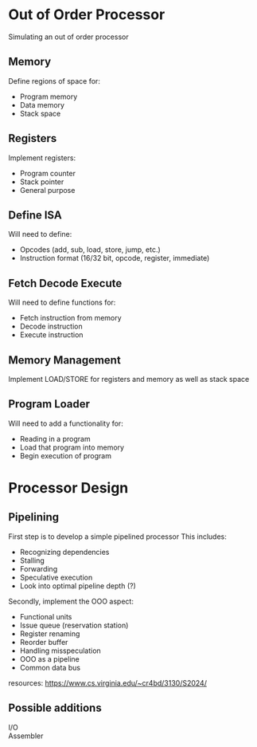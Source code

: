 # Out of Order Processor
Simulating an out of order processor

## Memory
Define regions of space for:
* Program memory
* Data memory
* Stack space

## Registers
Implement registers:
* Program counter
* Stack pointer
* General purpose

## Define ISA
Will need to define:
* Opcodes (add, sub, load, store, jump, etc.)
* Instruction format (16/32 bit, opcode, register, immediate)

## Fetch Decode Execute
Will need to define functions for:
* Fetch instruction from memory
* Decode instruction
* Execute instruction

## Memory Management
Implement LOAD/STORE for registers and memory as well as stack space

## Program Loader
Will need to add a functionality for:
* Reading in a program
* Load that program into memory 
* Begin execution of program


# Processor Design

## Pipelining
First step is to develop a simple pipelined processor
This includes:
* Recognizing dependencies
* Stalling
* Forwarding
* Speculative execution
* Look into optimal pipeline depth (?)

Secondly, implement the OOO aspect:
* Functional units
* Issue queue (reservation station)
* Register renaming
* Reorder buffer
* Handling misspeculation
* OOO as a pipeline
* Common data bus

resources:
https://www.cs.virginia.edu/~cr4bd/3130/S2024/


## Possible additions
I/O
<br>
Assembler

